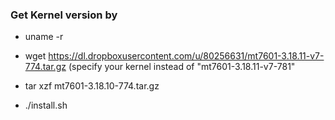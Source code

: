 ### Get Kernel version by

* uname -r

* wget https://dl.dropboxusercontent.com/u/80256631/mt7601-3.18.11-v7-774.tar.gz
	(specify your kernel instead of "mt7601-3.18.11-v7-781"

* tar xzf mt7601-3.18.10-774.tar.gz

* ./install.sh
